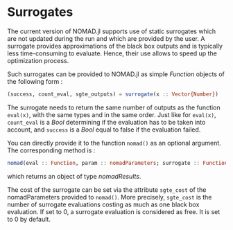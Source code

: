 # Surrogates

The current version of NOMAD.jl supports use of static surrogates which are not updated during the run and which are provided by the user. A surrogate provides approximations of the black box outputs and is typically less time-consuming to
evaluate. Hence, their use allows to speed up the optimization process.

Such surrogates can be provided to NOMAD.jl as simple *Function* objects of the
following form :

```julia
(success, count_eval, sgte_outputs) = surrogate(x :: Vector{Number})
```

The surrogate needs to return the same number of outputs as the function
`eval(x)`, with the same types and in the same order. Just like for `eval(x)`,
`count_eval` is a *Bool* determining if the evaluation has to be taken into account,
and `success` is a *Bool* equal to false if the evaluation failed.

You can directly provide it to the function `nomad()` as an optional argument. The
corresponding method is :

```julia
nomad(eval :: Function, param :: nomadParameters; surrogate :: Function)
```

which returns an object of type *nomadResults*.

The cost of the surrogate can be set via the attribute `sgte_cost` of the
nomadParameters provided to `nomad()`. More precisely, `sgte_cost` is the number
of surrogate evaluations costing as much as one black box evaluation.
If set to 0, a surrogate evaluation is considered as free.
It is set to 0 by default.
